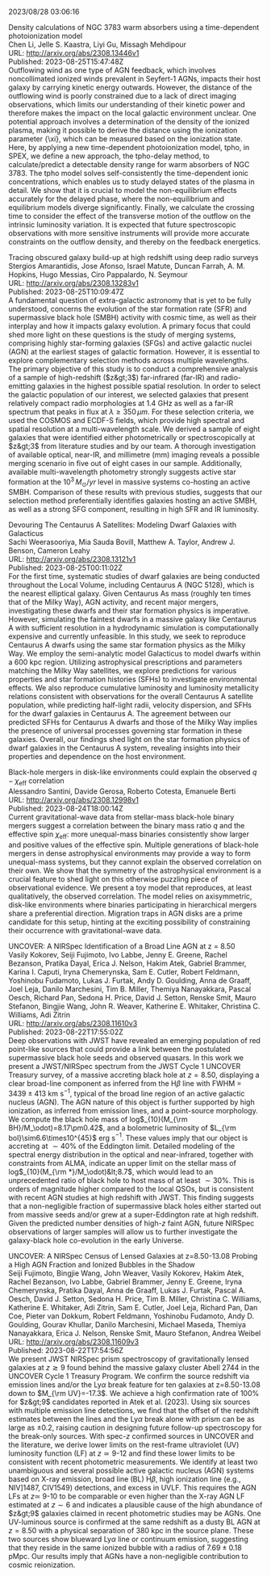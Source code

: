 2023/08/28 03:06:16  

Density calculations of NGC 3783 warm absorbers using a time-dependent
  photoionization model  
Chen Li, Jelle S. Kaastra, Liyi Gu, Missagh Mehdipour  
URL: http://arxiv.org/abs/2308.13446v1  
Published: 2023-08-25T15:47:48Z  
  Outflowing wind as one type of AGN feedback, which involves noncollimated ionized winds prevalent in Seyfert-1 AGNs, impacts their host galaxy by carrying kinetic energy outwards. However, the distance of the outflowing wind is poorly constrained due to a lack of direct imaging observations, which limits our understanding of their kinetic power and therefore makes the impact on the local galactic environment unclear. One potential approach involves a determination of the density of the ionized plasma, making it possible to derive the distance using the ionization parameter {\xi}, which can be measured based on the ionization state. Here, by applying a new time-dependent photoionization model, tpho, in SPEX, we define a new approach, the tpho-delay method, to calculate/predict a detectable density range for warm absorbers of NGC 3783. The tpho model solves self-consistently the time-dependent ionic concentrations, which enables us to study delayed states of the plasma in detail. We show that it is crucial to model the non-equilibrium effects accurately for the delayed phase, where the non-equilibrium and equilibrium models diverge significantly. Finally, we calculate the crossing time to consider the effect of the transverse motion of the outflow on the intrinsic luminosity variation. It is expected that future spectroscopic observations with more sensitive instruments will provide more accurate constraints on the outflow density, and thereby on the feedback energetics.   

Tracing obscured galaxy build-up at high redshift using deep radio
  surveys  
Stergios Amarantidis, Jose Afonso, Israel Matute, Duncan Farrah, A. M. Hopkins, Hugo Messias, Ciro Pappalardo, N. Seymour  
URL: http://arxiv.org/abs/2308.13283v1  
Published: 2023-08-25T10:09:47Z  
  A fundamental question of extra-galactic astronomy that is yet to be fully understood, concerns the evolution of the star formation rate (SFR) and supermassive black hole (SMBH) activity with cosmic time, as well as their interplay and how it impacts galaxy evolution. A primary focus that could shed more light on these questions is the study of merging systems, comprising highly star-forming galaxies (SFGs) and active galactic nuclei (AGN) at the earliest stages of galactic formation. However, it is essential to explore complementary selection methods across multiple wavelengths. The primary objective of this study is to conduct a comprehensive analysis of a sample of high-redshift ($z&gt;3$) far-infrared (far-IR) and radio-emitting galaxies in the highest possible spatial resolution. In order to select the galactic population of our interest, we selected galaxies that present relatively compact radio morphologies at 1.4 GHz as well as a far-IR spectrum that peaks in flux at $\lambda \geq 350 \, \mu m$. For these selection criteria, we used the COSMOS and ECDF-S fields, which provide high spectral and spatial resolution at a multi-wavelength scale. We derived a sample of eight galaxies that were identified either photometrically or spectroscopically at $z&gt;3$ from literature studies and by our team. A thorough investigation of available optical, near-IR, and millimetre (mm) imaging reveals a possible merging scenario in five out of eight cases in our sample. Additionally, available multi-wavelength photometry strongly suggests active star formation at the $10^3 \, M_{\odot}/yr$ level in massive systems co-hosting an active SMBH. Comparison of these results with previous studies, suggests that our selection method preferentially identifies galaxies hosting an active SMBH, as well as a strong SFG component, resulting in high SFR and IR luminosity.   

Devouring The Centaurus A Satellites: Modeling Dwarf Galaxies with
  Galacticus  
Sachi Weerasooriya, Mia Sauda Bovill, Matthew A. Taylor, Andrew J. Benson, Cameron Leahy  
URL: http://arxiv.org/abs/2308.13121v1  
Published: 2023-08-25T00:11:02Z  
  For the first time, systematic studies of dwarf galaxies are being conducted throughout the Local Volume, including Centaurus A (NGC 5128), which is the nearest elliptical galaxy. Given Centaurus As mass (roughly ten times that of the Milky Way), AGN activity, and recent major mergers, investigating these dwarfs and their star formation physics is imperative. However, simulating the faintest dwarfs in a massive galaxy like Centaurus A with sufficient resolution in a hydrodynamic simulation is computationally expensive and currently unfeasible. In this study, we seek to reproduce Centaurus A dwarfs using the same star formation physics as the Milky Way. We employ the semi-analytic model Galacticus to model dwarfs within a 600 kpc region. Utilizing astrophysical prescriptions and parameters matching the Milky Way satellites, we explore predictions for various properties and star formation histories (SFHs) to investigate environmental effects. We also reproduce cumulative luminosity and luminosity metallicity relations consistent with observations for the overall Centaurus A satellite population, while predicting half-light radii, velocity dispersion, and SFHs for the dwarf galaxies in Centaurus A. The agreement between our predicted SFHs for Centaurus A dwarfs and those of the Milky Way implies the presence of universal processes governing star formation in these galaxies. Overall, our findings shed light on the star formation physics of dwarf galaxies in the Centaurus A system, revealing insights into their properties and dependence on the host environment.   

Black-hole mergers in disk-like environments could explain the observed
  $q - χ_\mathrm{eff}$ correlation  
Alessandro Santini, Davide Gerosa, Roberto Cotesta, Emanuele Berti  
URL: http://arxiv.org/abs/2308.12998v1  
Published: 2023-08-24T18:00:14Z  
  Current gravitational-wave data from stellar-mass black-hole binary mergers suggest a correlation between the binary mass ratio $q$ and the effective spin $\chi_\mathrm{eff}$: more unequal-mass binaries consistently show larger and positive values of the effective spin. Multiple generations of black-hole mergers in dense astrophysical environments may provide a way to form unequal-mass systems, but they cannot explain the observed correlation on their own. We show that the symmetry of the astrophysical environment is a crucial feature to shed light on this otherwise puzzling piece of observational evidence. We present a toy model that reproduces, at least qualitatively, the observed correlation. The model relies on axisymmetric, disk-like environments where binaries participating in hierarchical mergers share a preferential direction. Migration traps in AGN disks are a prime candidate for this setup, hinting at the exciting possibility of constraining their occurrence with gravitational-wave data.   

UNCOVER: A NIRSpec Identification of a Broad Line AGN at z = 8.50  
Vasily Kokorev, Seiji Fujimoto, Ivo Labbe, Jenny E. Greene, Rachel Bezanson, Pratika Dayal, Erica J. Nelson, Hakim Atek, Gabriel Brammer, Karina I. Caputi, Iryna Chemerynska, Sam E. Cutler, Robert Feldmann, Yoshinobu Fudamoto, Lukas J. Furtak, Andy D. Goulding, Anna de Graaff, Joel Leja, Danilo Marchesini, Tim B. Miller, Themiya Nanayakkara, Pascal Oesch, Richard Pan, Sedona H. Price, David J. Setton, Renske Smit, Mauro Stefanon, Bingjie Wang, John R. Weaver, Katherine E. Whitaker, Christina C. Williams, Adi Zitrin  
URL: http://arxiv.org/abs/2308.11610v3  
Published: 2023-08-22T17:55:02Z  
  Deep observations with JWST have revealed an emerging population of red point-like sources that could provide a link between the postulated supermassive black hole seeds and observed quasars. In this work we present a JWST/NIRSpec spectrum from the JWST Cycle 1 UNCOVER Treasury survey, of a massive accreting black hole at $z=8.50$, displaying a clear broad-line component as inferred from the H$\beta$ line with FWHM = $3439\pm413$ km s$^{-1}$, typical of the broad line region of an active galactic nucleus (AGN). The AGN nature of this object is further supported by high ionization, as inferred from emission lines, and a point-source morphology. We compute the black hole mass of log$_{10}(M_{\rm BH}/M_\odot)=8.17\pm0.42$, and a bolometric luminosity of $L_{\rm bol}\sim6.6\times10^{45}$ erg s$^{-1}$. These values imply that our object is accreting at $\sim 40\%$ of the Eddington limit. Detailed modeling of the spectral energy distribution in the optical and near-infrared, together with constraints from ALMA, indicate an upper limit on the stellar mass of log$_{10}(M_{\rm *}/M_\odot)&lt;8.7$, which would lead to an unprecedented ratio of black hole to host mass of at least $\sim 30 \%$. This is orders of magnitude higher compared to the local QSOs, but is consistent with recent AGN studies at high redshift with JWST. This finding suggests that a non-negligible fraction of supermassive black holes either started out from massive seeds and/or grew at a super-Eddington rate at high redshift. Given the predicted number densities of high-$z$ faint AGN, future NIRSpec observations of larger samples will allow us to further investigate the galaxy-black hole co-evolution in the early Universe.   

UNCOVER: A NIRSpec Census of Lensed Galaxies at z=8.50-13.08 Probing a
  High AGN Fraction and Ionized Bubbles in the Shadow  
Seiji Fujimoto, Bingjie Wang, John Weaver, Vasily Kokorev, Hakim Atek, Rachel Bezanson, Ivo Labbe, Gabriel Brammer, Jenny E. Greene, Iryna Chemerynska, Pratika Dayal, Anna de Graaff, Lukas J. Furtak, Pascal A. Oesch, David J. Setton, Sedona H. Price, Tim B. Miller, Christina C. Williams, Katherine E. Whitaker, Adi Zitrin, Sam E. Cutler, Joel Leja, Richard Pan, Dan Coe, Pieter van Dokkum, Robert Feldmann, Yoshinobu Fudamoto, Andy D. Goulding, Gourav Khullar, Danilo Marchesini, Michael Maseda, Themiya Nanayakkara, Erica J. Nelson, Renske Smit, Mauro Stefanon, Andrea Weibel  
URL: http://arxiv.org/abs/2308.11609v3  
Published: 2023-08-22T17:54:56Z  
  We present JWST NIRSpec prism spectroscopy of gravitationally lensed galaxies at $z\gtrsim9$ found behind the massive galaxy cluster Abell 2744 in the UNCOVER Cycle 1 Treasury Program. We confirm the source redshift via emission lines and/or the Ly$\alpha$ break feature for ten galaxies at z=8.50-13.08 down to $M_{\rm UV}=-17.3$. We achieve a high confirmation rate of 100\% for $z&gt;9$ candidates reported in Atek et al. (2023). Using six sources with multiple emission line detections, we find that the offset of the redshift estimates between the lines and the Ly$\alpha$ break alone with prism can be as large as $\pm0.2$, raising caution in designing future follow-up spectroscopy for the break-only sources. With spec-$z$ confirmed sources in UNCOVER and the literature, we derive lower limits on the rest-frame ultraviolet (UV) luminosity function (LF) at $z\simeq9$-12 and find these lower limits to be consistent with recent photometric measurements. We identify at least two unambiguous and several possible active galactic nucleus (AGN) systems based on X-ray emission, broad line (BL) H$\beta$, high ionization line (e.g., NIV]1487, CIV1549) detections, and excess in UVLF. This requires the AGN LFs at $z\simeq$ 9-10 to be comparable or even higher than the X-ray AGN LF estimated at $z\sim6$ and indicates a plausible cause of the high abundance of $z&gt;9$ galaxies claimed in recent photometric studies may be AGNs. One UV-luminous source is confirmed at the same redshift as a dusty BL AGN at $z=8.50$ with a physical separation of 380 kpc in the source plane. These two sources show blueward Ly$\alpha$ line or continuum emission, suggesting that they reside in the same ionized bubble with a radius of $7.69\pm0.18$ pMpc. Our results imply that AGNs have a non-negligible contribution to cosmic reionization.   

